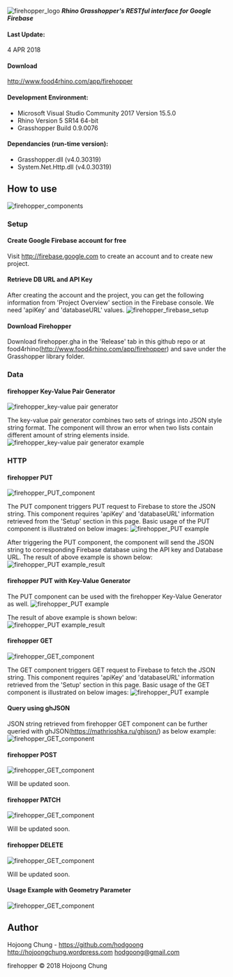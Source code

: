 ![firehopper_logo](https://github.com/hodgoong/firehopper/blob/master/firehopper_logo.jpg)
___Rhino Grasshopper's RESTful interface for Google Firebase___

#### Last Update:
4 APR 2018

#### Download
http://www.food4rhino.com/app/firehopper

#### Development Environment:
- Microsoft Visual Studio Community 2017 Version 15.5.0
- Rhino Version 5 SR14 64-bit
- Grasshopper Build 0.9.0076

#### Dependancies (run-time version):
- Grasshopper.dll (v4.0.30319)
- System.Net.Http.dll (v4.0.30319)

## How to use
![firehopper_components](https://github.com/hodgoong/firehopper/blob/master/examples/firehopper_example_sequencial.PNG)

### Setup
#### Create Google Firebase account for free
Visit http://firebase.google.com to create an account and to create new project.

#### Retrieve DB URL and API Key
After creating the account and the project, you can get the following information from 'Project Overview' section in the Firebase console. We need 'apiKey' and 'databaseURL' values.
![firehopper_firebase_setup](https://github.com/hodgoong/firehopper/blob/master/examples/firehopper_example_firebaseSetup.PNG)

#### Download Firehopper
Download firehopper.gha in the 'Release' tab in this github repo or at food4rhino(http://www.food4rhino.com/app/firehopper) and save under the Grasshopper library folder.

### Data
#### firehopper Key-Value Pair Generator
![firehopper_key-value pair generator](https://github.com/hodgoong/firehopper/blob/master/src/firehopper/Resources/firehopper_icon_keyval.png)

The key-value pair generator combines two sets of strings into JSON style string format. The component will throw an error when two lists contain different amount of string elements inside. 
![firehopper_key-value pair generator example](https://github.com/hodgoong/firehopper/blob/master/examples/firehopper_example_keyvalgen.PNG)

### HTTP
#### firehopper PUT 
![firehopper_PUT_component](https://github.com/hodgoong/firehopper/blob/master/src/firehopper/Resources/firehopper_icon_put.png)

The PUT component triggers PUT request to Firebase to store the JSON string. This component requires 'apiKey' and 'databaseURL' information retrieved from the 'Setup' section in this page. Basic usage of the PUT component is illustrated on below images:
![firehopper_PUT example](https://github.com/hodgoong/firehopper/blob/master/examples/firehopper_example_put.PNG)

After triggering the PUT component, the component will send the JSON string to corresponding Firebase database using the API key and Database URL. The result of above example is shown below:
![firehopper_PUT example_result](https://github.com/hodgoong/firehopper/blob/master/examples/firehopper_example_firebasePut.PNG)

#### firehopper PUT with Key-Value Generator
The PUT component can be used with the firehopper Key-Value Generator as well.
![firehopper_PUT example](https://github.com/hodgoong/firehopper/blob/master/examples/firehopper_example_keyvalgen+put.PNG)

The result of above example is shown below:
![firehopper_PUT example_result](https://github.com/hodgoong/firehopper/blob/master/examples/firehopper_example_firebaseKeyValGen+put.PNG)

#### firehopper GET
![firehopper_GET_component](https://github.com/hodgoong/firehopper/blob/master/src/firehopper/Resources/firehopper_icon_get.png)

The GET component triggers GET request to Firebase to fetch the JSON string. This component requires 'apiKey' and 'databaseURL' information retrieved from the 'Setup' section in this page. Basic usage of the GET component is illustrated on below images:
![firehopper_PUT example](https://github.com/hodgoong/firehopper/blob/master/examples/firehopper_example_get.PNG)

#### Query using ghJSON
JSON string retrieved from firehopper GET component can be further queried with ghJSON(https://mathrioshka.ru/ghjson/) as below example:
![firehopper_GET_component](https://github.com/hodgoong/firehopper/blob/master/examples/firehopper_example_queryUsingGHJSON.PNG)

#### firehopper POST
![firehopper_GET_component](https://github.com/hodgoong/firehopper/blob/master/src/firehopper/Resources/firehopper_icon_post.png)

Will be updated soon.

#### firehopper PATCH
![firehopper_GET_component](https://github.com/hodgoong/firehopper/blob/master/src/firehopper/Resources/firehopper_icon_patch.png)

Will be updated soon.

#### firehopper DELETE
![firehopper_GET_component](https://github.com/hodgoong/firehopper/blob/master/src/firehopper/Resources/firehopper_icon_delete.png)

Will be updated soon.

#### Usage Example with Geometry Parameter
![firehopper_GET_component](https://github.com/hodgoong/firehopper/blob/master/examples/firehopper_example_sphere.PNG)

## Author
Hojoong Chung - https://github.com/hodgoong http://hojoongchung.wordpress.com hodgoong@gmail.com

firehopper © 2018 Hojoong Chung
